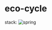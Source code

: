 # eco-cycle

stack: 
![spring](https://github.com/Taehwan2/eco-cycle/assets/97010824/19b189ab-19a9-4887-a21f-5ca30d234b07)
